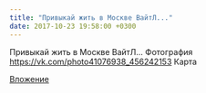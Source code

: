 ```yaml
---
title: "Привыкай жить в Москве ВайтЛ..."
date: 2017-10-23 19:58:00 +0300
---
```


Привыкай жить в Москве ВайтЛ...
Фотография
<a class="vk-attach" href="https://vk.com/photo41076938_456242153">https://vk.com/photo41076938_456242153</a>
Карта

<a class="vk-attach" href="https://vk.com/photo41076938_456242153">Вложение</a>
